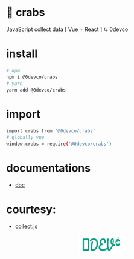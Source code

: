 # 🦀 crabs
JavaScript collect data [ Vue + React ] ⇆ 0devco
# install

```bash
# npm
npm i @0devco/crabs
# yarn
yarn add @0devco/crabs
```

# import

```bash
import crabs from '@0devco/crabs'
# globally vue
window.crabs = require('@0devco/crabs')
```

# documentations

* <a href="https://github.com/0devco/crabs/tree/master/docs" target="_blank" >doc</a>

# courtesy:

*  [collect.js](https://github.com/ecrmnn/collect.js)



<a href="https://twitter.com/0devco" target="_blank" ><p align="center" ><img src="https://raw.githubusercontent.com/0devco/docs/master/.devco-images/logo-transparent.png"></p></a>
